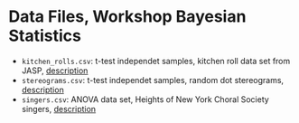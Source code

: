 # Data Files,  Workshop Bayesian Statistics

* `kitchen_rolls.csv`: t-test independet samples, kitchen roll data set from JASP, [description](https://www.ncbi.nlm.nih.gov/pmc/articles/PMC4408755/)
* `stereograms.csv`: t-test independet samples, random dot stereograms, [description](http://lib.stat.cmu.edu/DASL/Stories/FusionTime.html)
* `singers.csv`: ANOVA data set, Heights of New York Choral Society singers, [description](https://stat.ethz.ch/R-manual/R-devel/library/lattice/html/singer.html)
